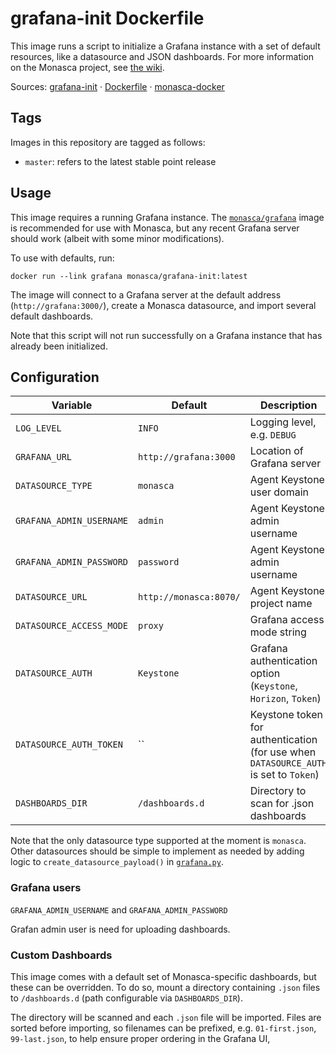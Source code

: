 grafana-init Dockerfile
=======================

This image runs a script to initialize a Grafana instance with a set of default
resources, like a datasource and JSON dashboards. For more information on the
Monasca project, see [the wiki][1].

Sources: [grafana-init][2] &middot; [Dockerfile][3] &middot; [monasca-docker][4]

Tags
----

Images in this repository are tagged as follows:

 * `master`: refers to the latest stable point release

Usage
-----

This image requires a running Grafana instance. The [`monasca/grafana`][5] image
is recommended for use with Monasca, but any recent Grafana server should work
(albeit with some minor modifications).

To use with defaults, run:

    docker run --link grafana monasca/grafana-init:latest

The image will connect to a Grafana server at the default address
(`http://grafana:3000/`), create a Monasca datasource, and import several
default dashboards.

Note that this script will not run successfully on a Grafana instance that has
already been initialized.

Configuration
-------------

| Variable           | Default                | Description                     |
|--------------------|------------------------|---------------------------------|
| `LOG_LEVEL`        | `INFO`                 | Logging level, e.g. `DEBUG`     |
| `GRAFANA_URL`      | `http://grafana:3000`  | Location of Grafana server      |
| `DATASOURCE_TYPE`  | `monasca`              | Agent Keystone user domain      |
| `GRAFANA_ADMIN_USERNAME`  | `admin`         | Agent Keystone admin username   |
| `GRAFANA_ADMIN_PASSWORD`  | `password`      | Agent Keystone admin username   |
| `DATASOURCE_URL`   | `http://monasca:8070/` | Agent Keystone project name     |
| `DATASOURCE_ACCESS_MODE` | `proxy`          | Grafana access mode string      |
| `DATASOURCE_AUTH`  | `Keystone`             | Grafana authentication option (`Keystone`, `Horizon`, `Token`) |
| `DATASOURCE_AUTH_TOKEN` | ``                | Keystone token for authentication (for use when `DATASOURCE_AUTH` is set to `Token`) |
| `DASHBOARDS_DIR`   | `/dashboards.d`        | Directory to scan for .json dashboards |

Note that the only datasource type supported at the moment is `monasca`. Other
datasources should be simple to implement as needed by adding logic to
`create_datasource_payload()` in [`grafana.py`][6].

### Grafana users

`GRAFANA_ADMIN_USERNAME` and `GRAFANA_ADMIN_PASSWORD`

Grafan admin user is need for uploading dashboards.


### Custom Dashboards

This image comes with a default set of Monasca-specific dashboards, but these
can be overridden. To do so, mount a directory containing `.json` files to
`/dashboards.d` (path configurable via `DASHBOARDS_DIR`).

The directory will be scanned and each `.json` file will be imported. Files are
sorted before importing, so filenames can be prefixed, e.g. `01-first.json`,
`99-last.json`, to help ensure proper ordering in the Grafana UI,


[1]: https://wiki.openstack.org/wiki/Monasca
[2]: https://github.com/monasca/monasca-docker/blob/master/grafana-init/
[3]: https://github.com/monasca/monasca-docker/blob/master/grafana-init/Dockerfile
[4]: https://github.com/monasca/monasca-docker/
[5]: https://hub.docker.com/r/monasca/grafana/
[6]: https://github.com/monasca/monasca-docker/blob/master/grafana-init/grafana.py
